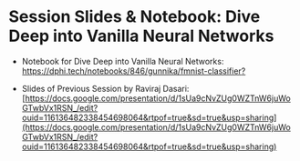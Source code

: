 # Session Slides & Notebook: Dive Deep into Vanilla Neural Networks

* Notebook for Dive Deep into Vanilla Neural Networks: [https://dphi.tech/notebooks/846/gunnika/fmnist-classifier? ](https://dphi.tech/notebooks/846/gunnika/fmnist-classifier?)

* Slides of Previous Session by Raviraj Dasari: [https://docs.google.com/presentation/d/1sUa9cNvZUg0WZTnW6juWoGTwbVx1RSN_/edit?ouid=116136482338454698064&rtpof=true&sd=true&usp=sharing](https://docs.google.com/presentation/d/1sUa9cNvZUg0WZTnW6juWoGTwbVx1RSN_/edit?ouid=116136482338454698064&rtpof=true&sd=true&usp=sharing)

